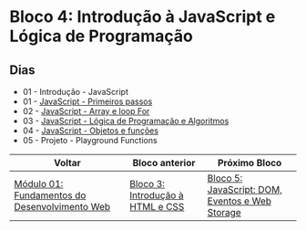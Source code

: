 # Bloco 4: Introdução à JavaScript e Lógica de Programação

## Dias

- 01 - Introdução - JavaScript
- 01 - [JavaScript - Primeiros passos](./01-javascript-primeiros-passos/)
- 02 - [JavaScript - Array e loop For](./02-javascript-array-e-loop-for/)
- 03 - [JavaScript - Lógica de Programação e Algoritmos](./03-javascript-logica-de-programacao-e-algoritmos/)
- 04 - [JavaScript - Objetos e funções](./04-javascript-objetos-e-funcoes/)
- 05 - Projeto - Playground Functions

| Voltar                                               | Bloco anterior                                                     | Próximo Bloco                                                                                  |
| ---------------------------------------------------- | ------------------------------------------------------------------ | ---------------------------------------------------------------------------------------------- |
| [Módulo 01: Fundamentos do Desenvolvimento Web](../) | [Bloco 3: Introdução à HTML e CSS](../03-introducao-a-html-e-css/) | [Bloco 5: JavaScript: DOM, Eventos e Web Storage](../05-javascript-dom-eventos-e-web-storage/) |
